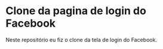 # Clone da pagina de login do Facebook

Neste repositório eu fiz o clone da tela de login do Facebook.
